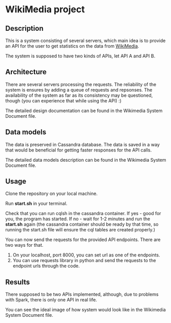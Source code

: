 # WikiMedia project

## **Description**

This is a system consisting of several servers, which main idea is to provide an API for the user to get statistics on the data from [WikiMedia](https://stream.wikimedia.org/v2/stream/page-create).

The system is supposed to have two kinds of APIs, let API A and API B.

## **Architecture**

There are several servers processing the requests. The reliability of the system  is ensures by adding a queue of requests and repsonses.
The availability of the system as far as its consistency may be questioned, though (you can experience that while using the API) :)

The detailed design documentation can be found in the Wikimedia System Document file.

## **Data models**

The data is preserved in Cassandra database. The data is saved in a way that would be beneficial for getting faster responses for the API calls.

The detailed data models description can be found in the Wikimedia System Document file.

## **Usage**

Clone the repository on your local machine.

Run __start.sh__ in your terminal.

Check that you can run cqlsh in the cassandra container. If yes - good for you, the program has started. If no - wait for 1-2 minutes and run the __start.sh__ again (the cassandra container should be ready by that time, so running the start.sh file will ensure the cql tables are created properly.)

You can now send the requests for the provided API endpoints. There are two ways for that.

1. On your localhost, port 8000, you can set url as one of the endpoints.
2. You can use requests library in python and send the requests to the endpoint urls through the code.

## **Results**

There supposed to be two APIs implemented, although, due to problems with Spark, there is only one API in real life.

You can see the ideal image of how system would look like in the Wikimedia System Document file.


